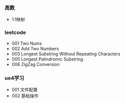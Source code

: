 ### 高数

- 1.1映射

  

### leetcode

- 001 Two Nums
- 002 Add Two Numbers
- 003 Longest Substring Without Repeating Characters
- 005 Longest Palindromic Substring
- 006 ZigZag Conversion



### ue4学习

- 001 文件配置
- 002 基础操作